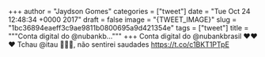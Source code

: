 
+++
author = "Jaydson Gomes"
categories = ["tweet"]
date = "Tue Oct 24 12:48:34 +0000 2017"
draft = false
image = "{TWEET_IMAGE}"
slug = "1bc36894eaeff3c9ae9811b0800695a9d421354e"
tags = ["tweet"]
title = """Conta digital do @nubankb..."""
+++
Conta digital do @nubankbrasil ❤️❤️❤️ Tchau @itau 🖕🖕🖕, não sentirei saudades https://t.co/c1BKT1PTpE
